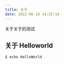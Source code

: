```yaml
---
title: 关于
date: 2022-06-18 14:25:14
---
```


关于关于的测试

## 关于 Helloworld

``` bash
$ echo HelloWorld
```